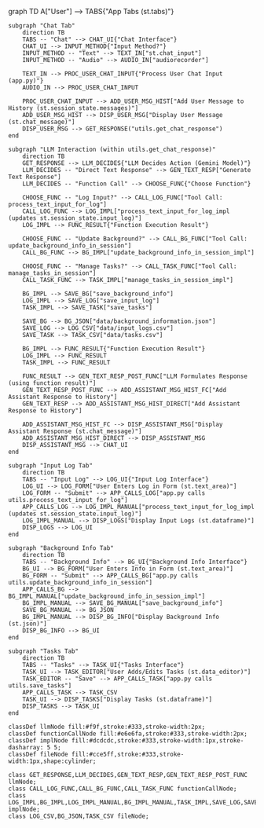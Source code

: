 graph TD
    A["User"] --> TABS{"App Tabs (st.tabs)"}

    subgraph "Chat Tab"
        direction TB
        TABS -- "Chat" --> CHAT_UI{"Chat Interface"}
        CHAT_UI --> INPUT_METHOD{"Input Method?"}
        INPUT_METHOD -- "Text" --> TEXT_IN["st.chat_input"]
        INPUT_METHOD -- "Audio" --> AUDIO_IN["audiorecorder"]
        
        TEXT_IN --> PROC_USER_CHAT_INPUT{"Process User Chat Input (app.py)"}
        AUDIO_IN --> PROC_USER_CHAT_INPUT
        
        PROC_USER_CHAT_INPUT --> ADD_USER_MSG_HIST["Add User Message to History (st.session_state.messages)"]
        ADD_USER_MSG_HIST --> DISP_USER_MSG["Display User Message (st.chat_message)"]
        DISP_USER_MSG --> GET_RESPONSE("utils.get_chat_response")
    end

    subgraph "LLM Interaction (within utils.get_chat_response)"
        direction TB
        GET_RESPONSE --> LLM_DECIDES{"LLM Decides Action (Gemini Model)"}
        LLM_DECIDES -- "Direct Text Response" --> GEN_TEXT_RESP["Generate Text Response"]
        LLM_DECIDES -- "Function Call" --> CHOOSE_FUNC{"Choose Function"}
        
        CHOOSE_FUNC -- "Log Input?" --> CALL_LOG_FUNC["Tool Call: process_text_input_for_log"]
        CALL_LOG_FUNC --> LOG_IMPL["process_text_input_for_log_impl (updates st.session_state.input_log)"]
        LOG_IMPL --> FUNC_RESULT{"Function Execution Result"}
        
        CHOOSE_FUNC -- "Update Background?" --> CALL_BG_FUNC["Tool Call: update_background_info_in_session"]
        CALL_BG_FUNC --> BG_IMPL["update_background_info_in_session_impl"]
        
        CHOOSE_FUNC -- "Manage Tasks?" --> CALL_TASK_FUNC["Tool Call: manage_tasks_in_session"]
        CALL_TASK_FUNC --> TASK_IMPL["manage_tasks_in_session_impl"]

        BG_IMPL --> SAVE_BG["save_background_info"]
        LOG_IMPL --> SAVE_LOG["save_input_log"]
        TASK_IMPL --> SAVE_TASK["save_tasks"]

        SAVE_BG --> BG_JSON["data/background_information.json"]
        SAVE_LOG --> LOG_CSV["data/input_logs.csv"]
        SAVE_TASK --> TASK_CSV["data/tasks.csv"]

        BG_IMPL --> FUNC_RESULT{"Function Execution Result"}
        LOG_IMPL --> FUNC_RESULT
        TASK_IMPL --> FUNC_RESULT

        FUNC_RESULT --> GEN_TEXT_RESP_POST_FUNC["LLM Formulates Response (using function result)"]
        GEN_TEXT_RESP_POST_FUNC --> ADD_ASSISTANT_MSG_HIST_FC["Add Assistant Response to History"]
        GEN_TEXT_RESP --> ADD_ASSISTANT_MSG_HIST_DIRECT["Add Assistant Response to History"]
        
        ADD_ASSISTANT_MSG_HIST_FC --> DISP_ASSISTANT_MSG["Display Assistant Response (st.chat_message)"]
        ADD_ASSISTANT_MSG_HIST_DIRECT --> DISP_ASSISTANT_MSG
        DISP_ASSISTANT_MSG --> CHAT_UI
    end

    subgraph "Input Log Tab"
        direction TB
        TABS -- "Input Log" --> LOG_UI{"Input Log Interface"}
        LOG_UI --> LOG_FORM["User Enters Log in Form (st.text_area)"]
        LOG_FORM -- "Submit" --> APP_CALLS_LOG["app.py calls utils.process_text_input_for_log"]
        APP_CALLS_LOG --> LOG_IMPL_MANUAL["process_text_input_for_log_impl (updates st.session_state.input_log)"]
        LOG_IMPL_MANUAL --> DISP_LOGS["Display Input Logs (st.dataframe)"]
        DISP_LOGS --> LOG_UI
    end

    subgraph "Background Info Tab"
        direction TB
        TABS -- "Background Info" --> BG_UI{"Background Info Interface"}
        BG_UI --> BG_FORM["User Enters Info in Form (st.text_area)"]
        BG_FORM -- "Submit" --> APP_CALLS_BG["app.py calls utils.update_background_info_in_session"]
        APP_CALLS_BG --> BG_IMPL_MANUAL["update_background_info_in_session_impl"]
        BG_IMPL_MANUAL --> SAVE_BG_MANUAL["save_background_info"]
        SAVE_BG_MANUAL --> BG_JSON
        BG_IMPL_MANUAL --> DISP_BG_INFO["Display Background Info (st.json)"]
        DISP_BG_INFO --> BG_UI
    end

    subgraph "Tasks Tab"
        direction TB
        TABS -- "Tasks" --> TASK_UI{"Tasks Interface"}
        TASK_UI --> TASK_EDITOR["User Adds/Edits Tasks (st.data_editor)"]
        TASK_EDITOR -- "Save" --> APP_CALLS_TASK["app.py calls utils.save_tasks"]
        APP_CALLS_TASK --> TASK_CSV
        TASK_UI --> DISP_TASKS["Display Tasks (st.dataframe)"]
        DISP_TASKS --> TASK_UI
    end

    classDef llmNode fill:#f9f,stroke:#333,stroke-width:2px;
    classDef functionCallNode fill:#e6e6fa,stroke:#333,stroke-width:2px;
    classDef implNode fill:#dcdcdc,stroke:#333,stroke-width:1px,stroke-dasharray: 5 5;
    classDef fileNode fill:#cce5ff,stroke:#333,stroke-width:1px,shape:cylinder;

    class GET_RESPONSE,LLM_DECIDES,GEN_TEXT_RESP,GEN_TEXT_RESP_POST_FUNC llmNode;
    class CALL_LOG_FUNC,CALL_BG_FUNC,CALL_TASK_FUNC functionCallNode;
    class LOG_IMPL,BG_IMPL,LOG_IMPL_MANUAL,BG_IMPL_MANUAL,TASK_IMPL,SAVE_LOG,SAVE_BG,SAVE_TASK,SAVE_BG_MANUAL,APP_CALLS_TASK implNode;
    class LOG_CSV,BG_JSON,TASK_CSV fileNode;
